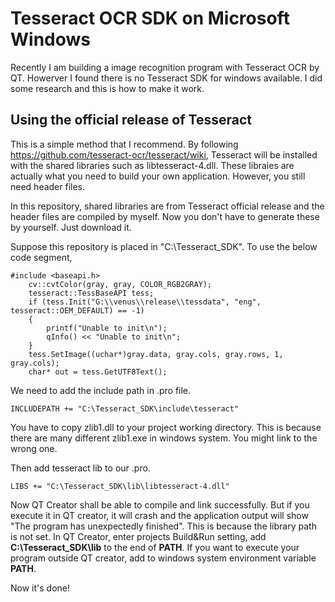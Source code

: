 # Tesseract OCR SDK on Microsoft Windows
Recently I am building a image recognition program with Tesseract OCR by QT. Howerver I found there is no Tesseract SDK for windows available. I did some research and this is how to make it work.

## Using the official release of Tesseract 
This is a simple method that I recommend. By following https://github.com/tesseract-ocr/tesseract/wiki, Tesseract will be installed with the shared libraries such as libtesseract-4.dll. These libraies are actually what you need to build your own application.
However, you still need header files. 

In this repository, shared libraries are from Tesseract official release and the header files are compiled by myself. Now you don't have to generate these by yourself. Just download it.

Suppose this repository is placed in "C:\Tesseract_SDK". To use the below code segment, 

```
#include <baseapi.h>
    cv::cvtColor(gray, gray, COLOR_RGB2GRAY);
    tesseract::TessBaseAPI tess;
    if (tess.Init("G:\\venus\\release\\tessdata", "eng", tesseract::OEM_DEFAULT) == -1)
    {
        printf("Unable to init\n");
        qInfo() << "Unable to init\n";
    }
    tess.SetImage((uchar*)gray.data, gray.cols, gray.rows, 1, gray.cols);
    char* out = tess.GetUTF8Text();
````
We need to add the include path in .pro file.

```
INCLUDEPATH += "C:\Tesseract_SDK\include\tesseract"
```

You have to copy zlib1.dll to your project working directory. This is because there are many different zlib1.exe in windows system. You might link to the wrong one. 

Then add tesseract lib to our .pro.
```
LIBS += "C:\Tesseract_SDK\lib\libtesseract-4.dll"
```

Now QT Creator shall be able to compile and link successfully. 
But if you execute it in QT creator, it will crash and the application output will show "The program has unexpectedly finished". This is because the library path is not set. 
In QT Creator, enter projects Build&Run setting, add **C:\Tesseract_SDK\lib** to the end of **PATH**. If you want to execute your program outside QT creator, add to windows system environment variable **PATH**.

Now it's done!

